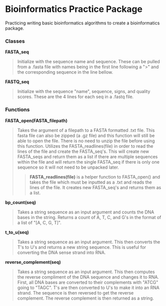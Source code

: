 # Bioinformatics Practice Package
Practicing writing basic bioinformatics algorithms to create a bioinformatics package.

### Classes

**FASTA_seq**
> Initialize with the sequence name and sequence. These can be pulled from a .fasta file with names being in the first line following a ">" and the corresponding sequence in the line bellow.

**FASTQ_seq**
> Initialize with the sequence "name", sequence, signs, and quality scores. These are the 4 lines for each seq in a .fastq file.

### Functions

**FASTA_open(FASTA_filepath)**
> Takes the argument of a filepath to a FASTA formatted .txt file. This fasta file can also be zipped (a .gz file) and this function will still be able to open the file. There is no need to unzip the file before using this function. Utilizes the FASTA_readlines(file) in order to read the lines of the file and create the FASTA_seq's. This will create new FASTA_seqs and return them as a list if there are multiple sequences within the file and will return the single FASTA_seq if there is only one sequence so it will not need to be unpacked later.
>> **FASTA_readlines(file)**
>>  is a helper function to FASTA_open() and takes the file which must be inputted as a .txt and reads the lines of the file. It creates new FASTA_seq's and returns them as a list.

**bp_count(seq)**
> Takes a string sequence as an input argument and counts the DNA bases in the string. Returns a count of A, T, C, and G's in the format of a list of "[A, C, G, T]".

**t_to_u(seq)**
> Takes a string sequence as an input argument. This then converts the T's to U's and returns a new string sequence. This is useful for converting the DNA sense strand into RNA.

**reverse_complement(seq)**
> Takes a string sequence as an input argument. This then computes the reverse compliment of the DNA sequence and changes it to RNA. First, all DNA bases are converted to their complements with "ATCG" going to "TAGC". T's are then converted to U's to make it into an RNA strand. The sequence is then reversed to get the reverse complement. The reverse complement is then returned as a string.





